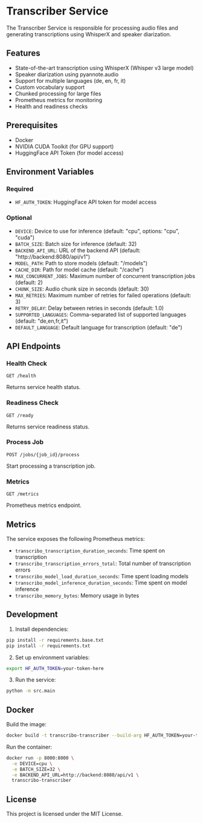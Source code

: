 # Transcriber Service

The Transcriber Service is responsible for processing audio files and generating transcriptions using WhisperX and speaker diarization.

## Features

- State-of-the-art transcription using WhisperX (Whisper v3 large model)
- Speaker diarization using pyannote.audio
- Support for multiple languages (de, en, fr, it)
- Custom vocabulary support
- Chunked processing for large files
- Prometheus metrics for monitoring
- Health and readiness checks

## Prerequisites

- Docker
- NVIDIA CUDA Toolkit (for GPU support)
- HuggingFace API Token (for model access)

## Environment Variables

### Required
- `HF_AUTH_TOKEN`: HuggingFace API token for model access

### Optional
- `DEVICE`: Device to use for inference (default: "cpu", options: "cpu", "cuda")
- `BATCH_SIZE`: Batch size for inference (default: 32)
- `BACKEND_API_URL`: URL of the backend API (default: "http://backend:8080/api/v1")
- `MODEL_PATH`: Path to store models (default: "/models")
- `CACHE_DIR`: Path for model cache (default: "/cache")
- `MAX_CONCURRENT_JOBS`: Maximum number of concurrent transcription jobs (default: 2)
- `CHUNK_SIZE`: Audio chunk size in seconds (default: 30)
- `MAX_RETRIES`: Maximum number of retries for failed operations (default: 3)
- `RETRY_DELAY`: Delay between retries in seconds (default: 1.0)
- `SUPPORTED_LANGUAGES`: Comma-separated list of supported languages (default: "de,en,fr,it")
- `DEFAULT_LANGUAGE`: Default language for transcription (default: "de")

## API Endpoints

### Health Check
```
GET /health
```
Returns service health status.

### Readiness Check
```
GET /ready
```
Returns service readiness status.

### Process Job
```
POST /jobs/{job_id}/process
```
Start processing a transcription job.

### Metrics
```
GET /metrics
```
Prometheus metrics endpoint.

## Metrics

The service exposes the following Prometheus metrics:

- `transcribo_transcription_duration_seconds`: Time spent on transcription
- `transcribo_transcription_errors_total`: Total number of transcription errors
- `transcribo_model_load_duration_seconds`: Time spent loading models
- `transcribo_model_inference_duration_seconds`: Time spent on model inference
- `transcribo_memory_bytes`: Memory usage in bytes

## Development

1. Install dependencies:
```bash
pip install -r requirements.base.txt
pip install -r requirements.txt
```

2. Set up environment variables:
```bash
export HF_AUTH_TOKEN=your-token-here
```

3. Run the service:
```bash
python -m src.main
```

## Docker

Build the image:
```bash
docker build -t transcribo-transcriber --build-arg HF_AUTH_TOKEN=your-token-here .
```

Run the container:
```bash
docker run -p 8000:8000 \
  -e DEVICE=cpu \
  -e BATCH_SIZE=32 \
  -e BACKEND_API_URL=http://backend:8080/api/v1 \
  transcribo-transcriber
```

## License

This project is licensed under the MIT License.
